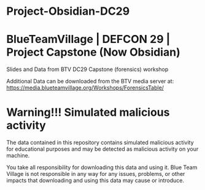 # Project-Obsidian-DC29

# BlueTeamVillage | DEFCON 29 | Project Capstone (Now Obsidian)

Slides and Data from BTV DC29 Capstone (forensics) workshop

Additional Data can be downloaded from the BTV media server at:
https://media.blueteamvillage.org/Workshops/ForensicsTable/

# Warning!!!  Simulated malicious activity
The data contained in this repository contains simulated malicious activity for educational purposes and may be detected as malicious activity on your machine.

You take all responsibility for downloading this data and using it.  Blue Team Village is not responsible in any way for any issues, problems, or other impacts that downloading and using this data may cause or introduce.
